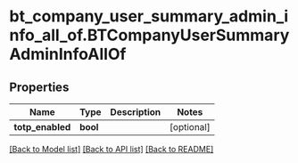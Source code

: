 # bt_company_user_summary_admin_info_all_of.BTCompanyUserSummaryAdminInfoAllOf

## Properties
Name | Type | Description | Notes
------------ | ------------- | ------------- | -------------
**totp_enabled** | **bool** |  | [optional] 

[[Back to Model list]](../README.md#documentation-for-models) [[Back to API list]](../README.md#documentation-for-api-endpoints) [[Back to README]](../README.md)


